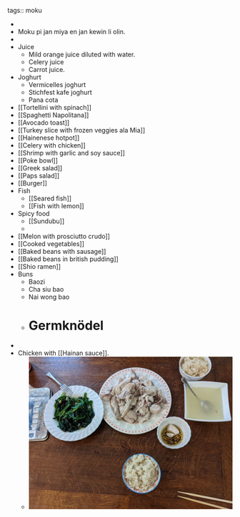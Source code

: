 tags:: moku

-
- Moku pi jan miya en jan kewin li olin.
-
- Juice
	- Mild orange juice diluted with water.
	- Celery juice
	- Carrot juice.
- Joghurt
	- Vermicelles joghurt
	- Stichfest kafe joghurt
	- Pana cota
- [[Tortellini with spinach]]
- [[Spaghetti Napolitana]]
- [[Avocado toast]]
- [[Turkey slice with frozen veggies ala Mia]]
- [[Hainenese hotpot]]
- [[Celery with chicken]]
- [[Shrimp with garlic and soy sauce]]
- [[Poke bowl]]
- [[Greek salad]]
- [[Paps salad]]
- [[Burger]]
- Fish
	- [[Seared fish]]
	- [[Fish with lemon]]
- Spicy food
	- [[Sundubu]]
	-
- [[Melon with prosciutto crudo]]
- [[Cooked vegetables]]
- [[Baked beans with sausage]]
- [[Baked beans in british pudding]]
- [[Shio ramen]]
- Buns
	- Baozi
	- Cha siu bao
	- Nai wong bao
	- # Germknödel
-
- Chicken with [[Hainan sauce]].
	- ![photo_2022-11-26 20.56.00.jpeg](../assets/photo_2022-11-26_20.56.00_1669492636165_0.jpeg)